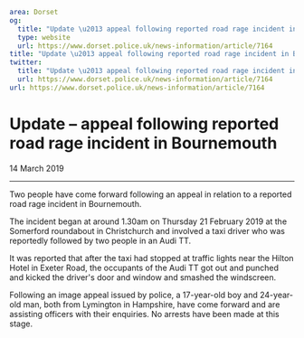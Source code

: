 ```yaml
area: Dorset
og:
  title: "Update \u2013 appeal following reported road rage incident in Bournemouth"
  type: website
  url: https://www.dorset.police.uk/news-information/article/7164
title: "Update \u2013 appeal following reported road rage incident in Bournemouth |"
twitter:
  title: "Update \u2013 appeal following reported road rage incident in Bournemouth"
  url: https://www.dorset.police.uk/news-information/article/7164
url: https://www.dorset.police.uk/news-information/article/7164
```

# Update – appeal following reported road rage incident in Bournemouth

14 March 2019

* * *

Two people have come forward following an appeal in relation to a reported road rage incident in Bournemouth.

The incident began at around 1.30am on Thursday 21 February 2019 at the Somerford roundabout in Christchurch and involved a taxi driver who was reportedly followed by two people in an Audi TT.

It was reported that after the taxi had stopped at traffic lights near the Hilton Hotel in Exeter Road, the occupants of the Audi TT got out and punched and kicked the driver's door and window and smashed the windscreen.

Following an image appeal issued by police, a 17-year-old boy and 24-year-old man, both from Lymington in Hampshire, have come forward and are assisting officers with their enquiries. No arrests have been made at this stage.
